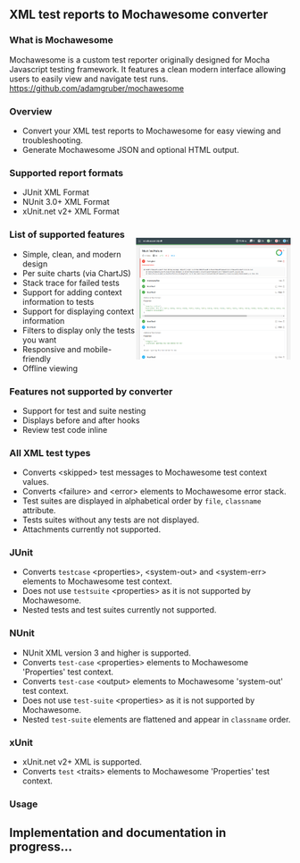 ## XML test reports to Mochawesome converter

### What is Mochawesome
Mochawesome is a custom test reporter originally designed for Mocha Javascript testing framework.
It features a clean modern interface allowing users to easily view and navigate test runs.  
https://github.com/adamgruber/mochawesome

### Overview
- Convert your XML test reports to Mochawesome for easy viewing and troubleshooting.
- Generate Mochawesome JSON and optional HTML output.

### Supported report formats

* JUnit XML Format
* NUnit 3.0+ XML Format
* xUnit.net v2+ XML Format

<img align="right" src="./docs/NUnit-mock-assembly-dll5.png" style="padding-top: 25px" alt="Mochawesome Report" width="55%" />

### List of supported features

- Simple, clean, and modern design
- Per suite charts (via ChartJS)
- Stack trace for failed tests
- Support for adding context information to tests
- Support for displaying context information
- Filters to display only the tests you want 
- Responsive and mobile-friendly
- Offline viewing

### Features not supported by converter

- Support for test and suite nesting
- Displays before and after hooks
- Review test code inline

### All XML test types

- Converts &lt;skipped&gt; test messages to Mochawesome test context values.
- Converts &lt;failure&gt; and &lt;error&gt; elements to Mochawesome error stack.
- Test suites are displayed in alphabetical order by `file`, `classname` attribute.
- Tests suites without any tests are not displayed.
- Attachments currently not supported.

### JUnit 

- Converts `testcase` &lt;properties&gt;, &lt;system-out&gt; and &lt;system-err&gt; elements to Mochawesome test context.
- Does not use `testsuite` &lt;properties&gt; as it is not supported by Mochawesome.
- Nested tests and test suites currently not supported.

### NUnit

- NUnit XML version 3 and higher is supported.
- Converts `test-case` &lt;properties&gt; elements to Mochawesome 'Properties' test context.
- Converts `test-case` &lt;output&gt; elements to Mochawesome 'system-out' test context.
- Does not use `test-suite` &lt;properties&gt; as it is not supported by Mochawesome.
- Nested `test-suite` elements are flattened and appear in `classname` order.

### xUnit  

- xUnit.net v2+ XML is supported.
- Converts `test` &lt;traits&gt; elements to Mochawesome 'Properties' test context.

### Usage



## Implementation and documentation in progress...



